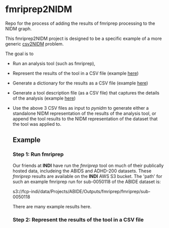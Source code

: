 # fmriprep2NIDM
Repo for the process of adding the results of fmriprep processing to the NIDM graph.

This fmriprep2NIDM project is designed to be a specific example of a more generic [csv2NIDM](https://github.com/incf-nidash/PyNIDM?tab=readme-ov-file#csv-file-to-nidm-conversion) problem.

The goal is to 
* Run an analysis tool (such as fmriprep),
* Represent the results of the tool in a CSV file (example [here](CSVs/ABIDE_fmriprep_results_v2.csv))
* Generate a dictionary for the results as a CSV file (example [here](CSVs/fmriprep_data_dictionary_v3.csv))
* Generate a tool description file (as a CSV file) that captures the details of the analysis (example [here]())
* Use the above 3 CSV files as input to *pynidm* to generate either a standalone NIDM representation of the results
  of the analysis tool, or append the tool results to the NIDM representation of the dataset that the tool was applied to.

  ## Example
  ### Step 1: Run fmriprep
  Our friends at **INDI** have run the *fmriprep* tool on much of their publically hosted data, includeing the ABIDS and
  ADHD-200 datasets. These *fmriprep* results are available on the **INDI** AWS S3 bucket. The 'path' for such an
  example fmriprep run for sub-0050118 of the ABIDE dataset is:

  s3://fcp-indi/data/Projects/ABIDE/Outputs/fmriprep/fmriprep/sub-0050118

  There are many example results here.

  ### Step 2: Represent the results of the tool in a CSV file
  

  
  
